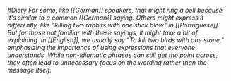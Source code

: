 #Diary 
*For some, like [[German]] speakers, that might ring a bell because it's similar to a common [[German]] saying. Others might express it differently, like "killing two rabbits with one stick blow" in [[Portuguese]]. But for those not familiar with these sayings, it might take a bit of explaining. In [[English]], we usually say "To kill two birds with one stone," emphasizing the importance of using expressions that everyone understands. While non-idiomatic phrases can still get the point across, they often lead to unnecessary focus on the wording rather than the message itself.*
